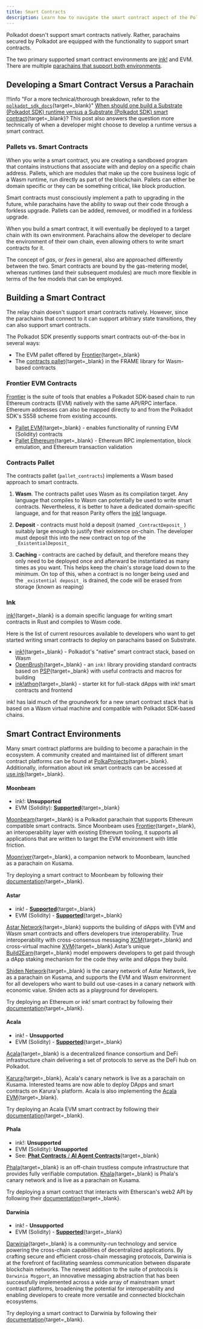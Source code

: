 ```yaml
---
title: Smart Contracts
description: Learn how to navigate the smart contract aspect of the Polkadot ecosystem, including available languages (Solidity, ink), platforms, and compilation targets.
---
```


Polkadot doesn't support smart contracts natively. Rather, parachains secured by Polkadot are equipped with the functionality to support smart contracts.

The two primary supported smart contract environments are [ink!](#ink) and EVM. There are multiple [parachains that support both environments](#smart-contract-environments).

## Developing a Smart Contract Versus a Parachain

!!!info "For a more technical/thorough breakdown, refer to the [`polkadot_sdk_docs`](https://paritytech.github.io/polkadot-sdk/master/polkadot_sdk_docs/reference_docs/runtime_vs_smart_contract/index.html){target=\_blank}"
      [When should one build a Substrate (Polkadot SDK) runtime versus a Substrate (Polkadot SDK) smart contract](https://stackoverflow.com/a/56041305){target=\_blank}? This post also answers the question more technically of when a developer might choose to develop a runtime versus a smart contract.

### Pallets vs. Smart Contracts

When you write a smart contract, you are creating a sandboxed program that contains instructions that associate with and deploy on a specific chain address.  Pallets, which are modules that make up the core business logic of a Wasm runtime, run directly as part of the blockchain. Pallets can either be domain specific or they can be something critical, like block production.

Smart contracts must consciously implement a path to upgrading in the future, while parachains have the ability to swap out their code through a forkless upgrade.  Pallets can be added, removed, or modified in a forkless upgrade.

When you build a smart contract, it will eventually be deployed to a target chain with its own environment. Parachains allow the developer to declare the environment of their own chain, even allowing others to write smart contracts for it.

The concept of *gas*, or *fees* in general, also are approached differently between the two. Smart contracts are bound by the gas-metering model, whereas runtimes (and their subsequent modules) are much more flexible in terms of the fee models that can be employed.

## Building a Smart Contract

The relay chain doesn't support smart contracts natively. However, since the parachains that connect to it can support arbitrary state transitions, they can also support smart contracts.

The Polkadot SDK presently supports smart contracts out-of-the-box in several ways:

- The EVM pallet offered by [Frontier](https://github.com/paritytech/frontier){target=\_blank}
- The [contracts pallet](https://github.com/paritytech/polkadot-sdk/blob/master/substrate/frame/contracts/){target=\_blank} in the FRAME library for Wasm-based contracts

### Frontier EVM Contracts

[Frontier](https://github.com/paritytech/frontier) is the suite of tools that enables a Polkadot SDK-based chain to run Ethereum contracts (EVM) natively with the same API/RPC interface. Ethereum addresses can also be mapped directly to and from the Polkadot SDK's SS58 scheme from existing accounts.

- [Pallet EVM](https://docs.rs/pallet-evm/latest/pallet_evm/){target=\_blank} - enables functionality of running EVM (Solidity) contracts
- [Pallet Ethereum](https://docs.rs/pallet-ethereum/latest/pallet_ethereum/){target=\_blank} - Ethereum RPC implementation, block emulation, and Ethereum transaction validation

### Contracts Pallet

The contracts pallet (`pallet_contracts`) implements a Wasm based approach to smart contracts.

1. **Wasm**. The contracts pallet uses Wasm as its compilation target. Any language that compiles to Wasm can potentially be used to write smart contracts. Nevertheless, it is better to have a dedicated domain-specific language, and for that reason Parity offers the [ink!](#ink) language.

2. **Deposit** - contracts must hold a deposit (named `_ContractDeposit_` ) suitably large enough to justify their existence on-chain. The developer must deposit this into the new contract on top of the `_ExistentialDeposit_`

3. **Caching** - contracts are cached by default, and therefore means they only need to be deployed once and afterward be instantiated as many times as you want. This helps keep the chain's storage load down to the minimum. On top of this, when a contract is no longer being used and the `_existential deposit_` is drained, the code will be erased from storage (known as reaping)

### Ink

[ink!](https://github.com/use-ink/ink){target=\_blank} is a domain specific language for writing smart contracts in Rust and compiles to Wasm code.

Here is the list of current resources available to developers who want to get started writing smart contracts to deploy on parachains based on Substrate.

- [ink!](https://use.ink/){target=\_blank} - Polkadot's "native" smart contract stack, based on Wasm
- [OpenBrush](https://docs.openbrush.io/){target=\_blank} - an `ink!` library providing standard contracts based on [PSP](https://github.com/w3f/PSPs){target=\_blank} with useful contracts and macros for building
- [ink!athon](https://inkathon.xyz/){target=\_blank} - starter kit for full-stack dApps with ink! smart contracts and frontend

ink! has laid much of the groundwork for a new smart contract stack that is based on a Wasm virtual machine and compatible with Polkadot SDK-based chains.

## Smart Contract Environments

Many smart contract platforms are building to become a parachain in the ecosystem. A community created and maintained list of different smart contract platforms can be found at [PolkaProjects](https://www.polkaproject.com/#/projects?cateID=1&tagID=6){target=\_blank}. Additionally, information about ink smart contracts can be accessed at [use.ink](https://use.ink/#where-can-i-deploy-ink-contracts){target=\_blank}.

#### Moonbeam

- ink!: **Unsupported**
- EVM (Solidity): [**Supported**](https://docs.moonbeam.network/builders/get-started/quick-start/){target=\_blank}

[Moonbeam](https://moonbeam.network/){target=\_blank} is a Polkadot parachain that supports Ethereum compatible smart contracts. Since Moonbeam uses [Frontier](https://github.com/paritytech/frontier){target=\_blank}, an interoperability layer with existing Ethereum tooling, it supports all applications that are written to target the EVM environment with little friction.

[Moonriver](https://docs.moonbeam.network/networks/moonriver/){target=\_blank}, a companion network to Moonbeam,
launched as a parachain on Kusama.

Try deploying a smart contract to Moonbeam by following their [documentation](https://docs.moonbeam.network/){target=\_blank}.

#### Astar

- ink! - [**Supported**](https://docs.astar.network/docs/build/#wasm-smart-contracts){target=\_blank}
- EVM (Solidity) - [ **Supported**](https://docs.astar.network/docs/build/#evm-smart-contracts){target=\_blank}

[Astar Network](https://astar.network/){target=\_blank} supports the building of dApps with EVM and Wasm smart contracts and offers developers true interoperability. True interoperability with cross-consensus messaging [XCM](https://wiki.polkadot.network/docs/learn-xcm){target=\_blank} and cross-virtual machine [XVM](https://astar.network/developers){target=\_blank}.Astar’s unique [Build2Earn](https://docs.astar.network/docs/build/#build2earn){target=\_blank} model empowers developers to get paid through a dApp staking mechanism for the code they write and dApps they build.

[Shiden Network](https://shiden.astar.network/){target=\_blank} is the canary network of Astar Network, live as a parachain on Kusama, and supports the EVM and Wasm environment for all developers who want to build out use-cases in a canary network with economic value. Shiden acts as a playground for developers.

Try deploying an Ethereum or ink! smart contract by following their
[documentation](https://docs.astar.network/){target=\_blank}.

#### Acala

- ink! - **Unsupported**
- EVM (Solidity) - [**Supported**](https://wiki.acala.network/build/development-guide){target=\_blank}

[Acala](https://acala.network/){target=\_blank} is a decentralized finance consortium and DeFi infrastructure chain
delivering a set of protocols to serve as the DeFi hub on Polkadot.

[Karura](https://acala.network/karura){target=\_blank}, Acala's canary network is live as a parachain on Kusama. Interested teams are now able to deploy DApps and smart contracts on Karura's platform. Acala is also implementing the [Acala EVM](https://wiki.acala.network/learn/acala-evm/why-acala-evm){target=\_blank}.

Try deploying an Acala EVM smart contract by following their [documentation](https://wiki.acala.network/build/development-guide/smart-contracts){target=\_blank}.

#### Phala

- ink!: **Unsupported**
- EVM (Solidity): **Unsupported**
- See: [**Phat Contracts** / **AI Agent Contracts**](https://phala.network/phat-contract){target=\_blank}

[Phala](https://phala.network){target=\_blank} is an off-chain trustless compute infrastructure that provides fully verifiable computation. [Khala](https://phala.network/en/khala){target=\_blank} is Phala's canary network and is live as a parachain on Kusama.

Try deploying a smart contract that interacts with Etherscan's web2 API by following their
[documentation](https://docs.phala.network/ai-agent-contract/build){target=\_blank}.

#### Darwinia

- ink! - **Unsupported**
- EVM (Solidity) - [**Supported**](https://docs.darwinia.network/build/getting-started/networks/overview/){target=\_blank}

[Darwinia](https://darwinia.network/){target=\_blank} is a community-run technology and service powering the
cross-chain capabilities of decentralized applications. By crafting secure and efficient cross-chain
messaging protocols, Darwinia is at the forefront of facilitating seamless communication between
disparate blockchain networks. The newest addition to the suite of protocols is `Darwinia Msgport`,
an innovative messaging abstraction that has been successfully implemented across a wide array of
mainstream smart contract platforms, broadening the potential for interoperability and enabling
developers to create more versatile and connected blockchain ecosystems.

Try deploying a smart contract to Darwinia by following their [documentation](https://docs.darwinia.network/build/ethereum-tools/interact-with-web3js/){target=\_blank}.